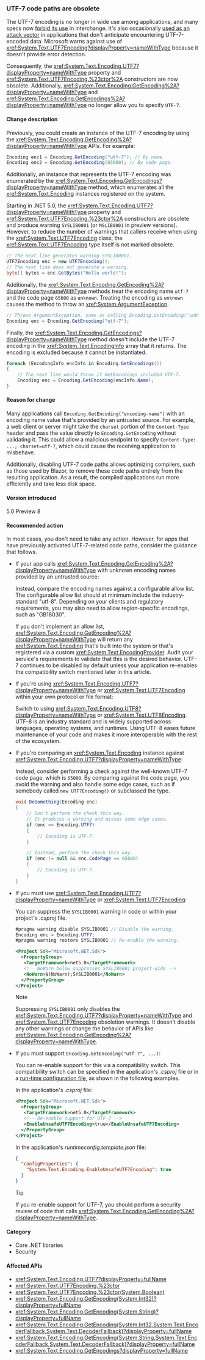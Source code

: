 ### UTF-7 code paths are obsolete

The UTF-7 encoding is no longer in wide use among applications, and many specs now [forbid its use](https://security.stackexchange.com/a/68609/3573) in interchange. It's also occasionally [used as an attack vector](https://cve.mitre.org/cgi-bin/cvekey.cgi?keyword=utf-7) in applications that don't anticipate encountering UTF-7-encoded data. Microsoft warns against use of <xref:System.Text.UTF7Encoding?displayProperty=nameWithType> because it doesn't provide error detection.

Consequently, the <xref:System.Text.Encoding.UTF7?displayProperty=nameWithType> property and <xref:System.Text.UTF7Encoding.%23ctor%2A> constructors are now obsolete. Additionally, <xref:System.Text.Encoding.GetEncoding%2A?displayProperty=nameWithType> and <xref:System.Text.Encoding.GetEncodings%2A?displayProperty=nameWithType> no longer allow you to specify `UTF-7`.

#### Change description

Previously, you could create an instance of the UTF-7 encoding by using the <xref:System.Text.Encoding.GetEncoding%2A?displayProperty=nameWithType> APIs. For example:

```csharp
Encoding enc1 = Encoding.GetEncoding("utf-7"); // By name.
Encoding enc2 = Encoding.GetEncoding(65000); // By code page.
```

Additionally, an instance that represents the UTF-7 encoding was enumerated by the <xref:System.Text.Encoding.GetEncodings?displayProperty=nameWithType> method, which enumerates all the <xref:System.Text.Encoding> instances registered on the system.

Starting in .NET 5.0, the <xref:System.Text.Encoding.UTF7?displayProperty=nameWithType> property and <xref:System.Text.UTF7Encoding.%23ctor%2A> constructors are obsolete and produce warning `SYSLIB0001` (or `MSLIB0001` in preview versions). However, to reduce the number of warnings that callers receive when using the <xref:System.Text.UTF7Encoding> class, the <xref:System.Text.UTF7Encoding> type itself is not marked obsolete.

```csharp
// The next line generates warning SYSLIB0001.
UTF7Encoding enc = new UTF7Encoding();
// The next line does not generate a warning.
byte[] bytes = enc.GetBytes("Hello world!");
```

Additionally, the <xref:System.Text.Encoding.GetEncoding%2A?displayProperty=nameWithType> methods treat the encoding name `utf-7` and the code page `65000` as `unknown`. Treating the encoding as `unknown` causes the method to throw an <xref:System.ArgumentException>.

```csharp
// Throws ArgumentException, same as calling Encoding.GetEncoding("unknown").
Encoding enc = Encoding.GetEncoding("utf-7");
```

Finally, the <xref:System.Text.Encoding.GetEncodings?displayProperty=nameWithType> method doesn't include the UTF-7 encoding in the <xref:System.Text.EncodingInfo> array that it returns. The encoding is excluded because it cannot be instantiated.

```csharp
foreach (EncodingInfo encInfo in Encoding.GetEncodings())
{
    // The next line would throw if GetEncodings included UTF-7.
    Encoding enc = Encoding.GetEncoding(encInfo.Name);
}
```

#### Reason for change

Many applications call `Encoding.GetEncoding("encoding-name")` with an encoding name value that's provided by an untrusted source. For example, a web client or server might take the `charset` portion of the `Content-Type` header and pass the value directly to `Encoding.GetEncoding` without validating it. This could allow a malicious endpoint to specify `Content-Type: ...; charset=utf-7`, which could cause the receiving application to misbehave.

Additionally, disabling UTF-7 code paths allows optimizing compilers, such as those used by Blazor, to remove these code paths entirely from the resulting application. As a result, the compiled applications run more efficiently and take less disk space.

#### Version introduced

5.0 Preview 8

#### Recommended action

In most cases, you don't need to take any action. However, for apps that have previously activated UTF-7-related code paths, consider the guidance that follows.

- If your app calls <xref:System.Text.Encoding.GetEncoding%2A?displayProperty=nameWithType> with unknown encoding names provided by an untrusted source:

  Instead, compare the encoding names against a configurable allow list. The configurable allow list should at minimum include the industry-standard "utf-8". Depending on your clients and regulatory requirements, you may also need to allow region-specific encodings, such as "GB18030".

  If you don't implement an allow list, <xref:System.Text.Encoding.GetEncoding%2A?displayProperty=nameWithType> will return any <xref:System.Text.Encoding> that's built into the system or that's registered via a custom <xref:System.Text.EncodingProvider>. Audit your service's requirements to validate that this is the desired behavior. UTF-7 continues to be disabled by default unless your application re-enables the compatibility switch mentioned later in this article.

- If you're using <xref:System.Text.Encoding.UTF7?displayProperty=nameWithType> or <xref:System.Text.UTF7Encoding> within your own protocol or file format:

  Switch to using <xref:System.Text.Encoding.UTF8?displayProperty=nameWithType> or <xref:System.Text.UTF8Encoding>. UTF-8 is an industry standard and is widely supported across languages, operating systems, and runtimes. Using UTF-8 eases future maintenance of your code and makes it more interoperable with the rest of the ecosystem.

- If you're comparing an <xref:System.Text.Encoding> instance against <xref:System.Text.Encoding.UTF7?displayProperty=nameWithType>:

  Instead, consider performing a check against the well-known UTF-7 code page, which is `65000`. By comparing against the code page, you avoid the warning and also handle some edge cases, such as if somebody called `new UTF7Encoding()` or subclassed the type.

  ```csharp
  void DoSomething(Encoding enc)
  {
      // Don't perform the check this way.
      // It produces a warning and misses some edge cases.
      if (enc == Encoding.UTF7)
      {
          // Encoding is UTF-7.
      }

      // Instead, perform the check this way.
      if (enc != null && enc.CodePage == 65000)
      {
          // Encoding is UTF-7.
      }
  }
  ```

- If you must use <xref:System.Text.Encoding.UTF7?displayProperty=nameWithType> or <xref:System.Text.UTF7Encoding>:

  You can suppress the `SYSLIB0001` warning in code or within your project's *.csproj* file.

  ```csharp
  #pragma warning disable SYSLIB0001 // Disable the warning.
  Encoding enc = Encoding.UTF7;
  #pragma warning restore SYSLIB0001 // Re-enable the warning.
  ```

  ```xml
  <Project Sdk="Microsoft.NET.Sdk">
    <PropertyGroup>
     <TargetFramework>net5.0</TargetFramework>
     <!-- NoWarn below suppresses SYSLIB0001 project-wide -->
     <NoWarn>$(NoWarn);SYSLIB0001</NoWarn>
    </PropertyGroup>
  </Project>
  ```

  > [!NOTE]
  > Suppressing `SYSLIB0001` only disables the <xref:System.Text.Encoding.UTF7?displayProperty=nameWithType> and <xref:System.Text.UTF7Encoding> obsoletion warnings. It doesn't disable any other warnings or change the behavior of APIs like <xref:System.Text.Encoding.GetEncoding%2A?displayProperty=nameWithType>.

- If you must support `Encoding.GetEncoding("utf-7", ...)`:

  You can re-enable support for this via a compatibility switch. This compatibility switch can be specified in the application's *.csproj* file or in a [run-time configuration file](../../../../docs/core/run-time-config/index.md), as shown in the following examples.

  In the application's *.csproj* file:

  ```xml
  <Project Sdk="Microsoft.NET.Sdk">
    <PropertyGroup>
     <TargetFramework>net5.0</TargetFramework>
     <!-- Re-enable support for UTF-7 -->
     <EnableUnsafeUTF7Encoding>true</EnableUnsafeUTF7Encoding>
    </PropertyGroup>
  </Project>
  ```

  In the application's *runtimeconfig.template.json* file:

  ```json
  {
    "configProperties": {
      "System.Text.Encoding.EnableUnsafeUTF7Encoding": true
    }
  }
  ```

  > [!TIP]
  > If you re-enable support for UTF-7, you should perform a security review of code that calls <xref:System.Text.Encoding.GetEncoding%2A?displayProperty=nameWithType>.

#### Category

- Core .NET libraries
- Security

#### Affected APIs

- <xref:System.Text.Encoding.UTF7?displayProperty=fullName>
- <xref:System.Text.UTF7Encoding.%23ctor>
- <xref:System.Text.UTF7Encoding.%23ctor(System.Boolean)>
- <xref:System.Text.Encoding.GetEncoding(System.Int32)?displayProperty=fullName>
- <xref:System.Text.Encoding.GetEncoding(System.String)?displayProperty=fullName>
- <xref:System.Text.Encoding.GetEncoding(System.Int32,System.Text.EncoderFallback,System.Text.DecoderFallback)?displayProperty=fullName>
- <xref:System.Text.Encoding.GetEncoding(System.String,System.Text.EncoderFallback,System.Text.DecoderFallback)?displayProperty=fullName>
- <xref:System.Text.Encoding.GetEncodings?displayProperty=fullName>

<!--

#### Affected APIs

- `System.Text.Encoding.UTF7`
- `System.Text.UTF7Encoding.#ctor`
- `System.Text.UTF7Encoding.#ctor(System.Boolean)`
- `System.Text.Encoding.GetEncoding(System.Int32)`
- `System.Text.Encoding.GetEncoding(System.String)`
- `System.Text.Encoding.GetEncoding(System.Int32,System.Text.EncoderFallback,System.Text.DecoderFallback)`
- `System.Text.Encoding.GetEncoding(System.String,System.Text.EncoderFallback,System.Text.DecoderFallback)`
- `System.Text.Encoding.GetEncodings`

-->
